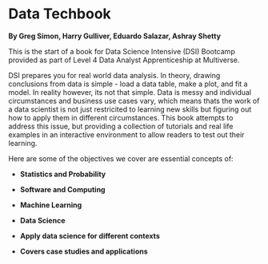 # Data Techbook

**By Greg Simon, Harry Gulliver, Eduardo Salazar, Ashray Shetty**

This is the start of a book for Data Science Intensive (DSI) Bootcamp provided as part of Level 4 Data Analyst Apprenticeship at Multiverse. 

DSI prepares you for real world data analysis. In theory, drawing conclusions from data is simple - load a data table, make a plot, and fit a model. In reality however, its not that simple. Data is messy and individual circumstances and business use cases vary, which means thats the work of a data scientist is not just restricited to learning new skills but figuring out how to apply them in different circumstances. This book attempts to address this issue, but providing a collection of tutorials and real life examples in an interactive environment to allow readers to test out their learning.

Here are some of the objectives we cover are essential concepts of:

* **Statistics and Probability**

* **Software and Computing**

* **Machine Learning**

* **Data Science**

* **Apply data science for different contexts**

* **Covers case studies and applications**

```{warning} Please note that this website is under active development, and content will be added throughout the duration of the course.
```


